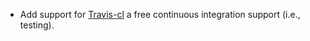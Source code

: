 * Add support for [Travis-cl](https://travis-ci.org/) a free continuous integration support (i.e., testing).
